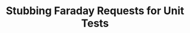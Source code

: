 ---
layout: post
title: Stubbing Faraday Requests for Unit Tests
# published: true
categories: ['rails', 'testing']
tags:
- rails
- testing
---